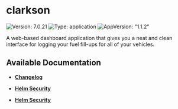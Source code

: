# clarkson

![Version: 7.0.21](https://img.shields.io/badge/Version-7.0.21-informational?style=flat-square) ![Type: application](https://img.shields.io/badge/Type-application-informational?style=flat-square) ![AppVersion: "1.1.2"](https://img.shields.io/badge/AppVersion-"1.1.2"-informational?style=flat-square)

A web-based dashboard application that gives you a neat and clean interface for logging your fuel fill-ups for all of your vehicles.

## Available Documentation

- [**Changelog**](CHANGELOG)

- [**Helm Security**](container-security)

- [**Helm Security**](helm-security)

